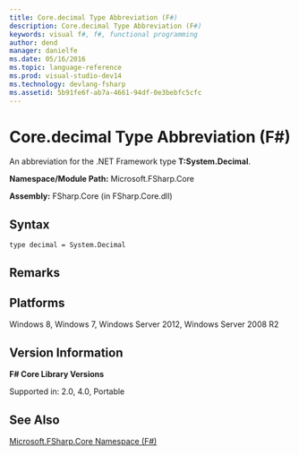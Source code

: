 ```yaml
---
title: Core.decimal Type Abbreviation (F#)
description: Core.decimal Type Abbreviation (F#)
keywords: visual f#, f#, functional programming
author: dend
manager: danielfe
ms.date: 05/16/2016
ms.topic: language-reference
ms.prod: visual-studio-dev14
ms.technology: devlang-fsharp
ms.assetid: 5b91fe6f-ab7a-4661-94df-0e3bebfc5cfc 
---
```


# Core.decimal Type Abbreviation (F#)

An abbreviation for the .NET Framework type **T:System.Decimal**.

**Namespace/Module Path:** Microsoft.FSharp.Core

**Assembly:** FSharp.Core (in FSharp.Core.dll)


## Syntax

```
type decimal = System.Decimal
```

## Remarks

## Platforms
Windows 8, Windows 7, Windows Server 2012, Windows Server 2008 R2


## Version Information
**F# Core Library Versions**

Supported in: 2.0, 4.0, Portable




## See Also
[Microsoft.FSharp.Core Namespace &#40;F&#35;&#41;](Microsoft.FSharp.Core-Namespace-%5BFSharp%5D.md)

